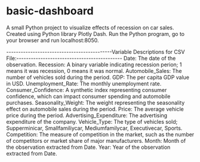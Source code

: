 # basic-dashboard
A small Python project to visualize effects of recession on car sales. Created using Python library Plotly Dash.
Run the Python program, go to your browser and run localhost:8050.

--------------------------------------------Variable Descriptions for CSV File:--------------------------------------------
  Date: The date of the observation.
  Recession: A binary variable indicating recession perion; 1 means it was recession, 0 means it was normal.
  Automobile_Sales: The number of vehicles sold during the period.
  GDP: The per capita GDP value in USD.
  Unemployment_Rate: The monthly unemployment rate.
  Consumer_Confidence: A synthetic index representing consumer confidence, which can impact consumer spending and automobile purchases.
  Seasonality_Weight: The weight representing the seasonality effect on automobile sales during the period.
  Price: The average vehicle price during the period.
  Advertising_Expenditure: The advertising expenditure of the company.
  Vehicle_Type: The type of vehicles sold; Supperminicar, Smallfamiliycar, Mediumfamilycar, Executivecar, Sports.
  Competition: The measure of competition in the market, such as the number of competitors or market share of major manufacturers.
  Month: Month of the observation extracted from Date.
  Year: Year of the observation extracted from Date.
